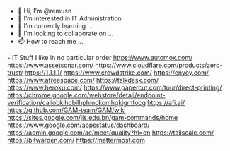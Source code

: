- 👋 Hi, I’m @remusn
- 👀 I’m interested in IT Administration
- 🌱 I’m currently learning ...
- 💞️ I’m looking to collaborate on ...
- 📫 How to reach me ...

<!---
remusn/remusn is a ✨ special ✨ repository because its `README.md` (this file) appears on your GitHub profile.
You can click the Preview link to take a look at your changes.
--->

​- IT Stuff I like in no particular order
 https://www.automox.com/ 
 https://www.assetsonar.com/
 https://www.cloudflare.com/products/zero-trust/
 https://1.1.1.1/
 https://www.crowdstrike.com/
 https://envoy.com/
 https://www.afreespace.com/
 https://talkdesk.com/
 https://www.heroku.com/
 https://www.papercut.com/tour/direct-printing/
 https://chrome.google.com/webstore/detail/endpoint-verification/callobklhcbilhphinckomhgkigmfocg
 https://afi.ai/
 https://github.com/GAM-team/GAM/wiki
 https://sites.google.com/jis.edu.bn/gam-commands/home
 https://www.google.com/appsstatus/dashboard/
 https://admin.google.com/ac/meet/quality?hl=en
 https://tailscale.com/
 https://bitwarden.com/
 https://mattermost.com
